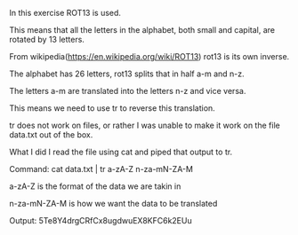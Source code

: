 In this exercise ROT13 is used.

This means that all the letters in the alphabet, both small and capital, are rotated by 13 letters.

From wikipedia(https://en.wikipedia.org/wiki/ROT13) rot13 is its own inverse.

The alphabet has 26 letters, rot13 splits that in half a-m and n-z.

The letters a-m are translated into the letters n-z and vice versa.

This means we need to use tr to reverse this translation.

tr does not work on files, or rather I was unable to make it work on the file data.txt out of the box.

What I did I read the file using cat and piped that output to tr.




Command: cat data.txt | tr a-zA-Z n-za-mN-ZA-M

a-zA-Z is the format of the data we are takin in

n-za-mN-ZA-M is how we want the data to be translated




Output: 5Te8Y4drgCRfCx8ugdwuEX8KFC6k2EUu
